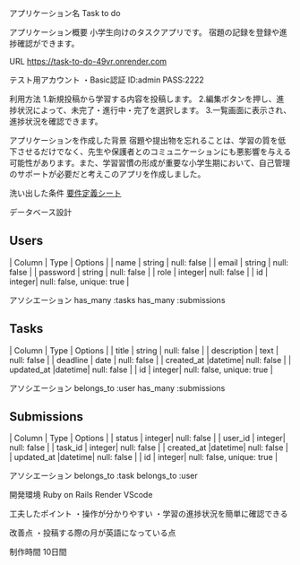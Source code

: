 
アプリケーション名
Task to do

アプリケーション概要
小学生向けのタスクアプリです。
宿題の記録を登録や進捗確認ができます。

URL
https://task-to-do-49vr.onrender.com

テスト用アカウント
・Basic認証
 ID:admin
 PASS:2222

利用方法
1.新規投稿から学習する内容を投稿します。
2.編集ボタンを押し、進捗状況によって、未完了・進行中・完了を選択します。
3.一覧画面に表示され、進捗状況を確認できます。

アプリケーションを作成した背景
宿題や提出物を忘れることは、学習の質を低下させるだけでなく、先生や保護者とのコミュニケーションにも悪影響を与える可能性があります。また、学習習慣の形成が重要な小学生期において、自己管理のサポートが必要だと考えこのアプリを作成しました。

洗い出した条件
[要件定義シート](https://docs.google.com/spreadsheets/d/1xVg-wkfdNyNMCc2VM40_0P1ScdH0lWaS/edit?gid=1997928164#gid=1997928164)

データベース設計

## Users
| Column             | Type   | Options     |
| name               | string | null: false |
| email              | string | null: false |
| password           | string | null: false |
| role               | integer| null: false |
| id                 | integer| null: false, unique: true  |

アソシエーション
has_many :tasks
has_many :submissions

## Tasks
| Column             | Type   | Options     |
| title              | string | null: false |
| description        | text   | null: false |
| deadline           | date   | null: false |
| created_at         |datetime| null: false |
| updated_at         |datetime| null: false |
| id                 | integer| null: false, unique: true  |

アソシエーション
belongs_to :user
has_many :submissions

## Submissions
| Column             | Type   | Options     |
| status             | integer| null: false |
| user_id            | integer| null: false |
| task_id            | integer| null: false |
| created_at         |datetime| null: false |
| updated_at         |datetime| null: false |
| id                 | integer| null: false, unique: true  |

アソシエーション
belongs_to :task
belongs_to :user

開発環境
Ruby on Rails
Render
VScode

工夫したポイント
・操作が分かりやすい
・学習の進捗状況を簡単に確認できる

改善点
・投稿する際の月が英語になっている点

制作時間
10日間

